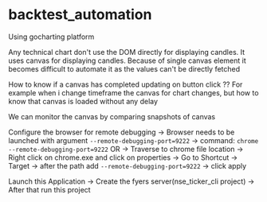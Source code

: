 # backtest_automation

Using gocharting platform

Any technical chart don't use the DOM directly for displaying candles. It uses canvas for displaying candles.
Because of single canvas element it becomes difficult to automate it as the values can't be directly fetched

How to know if a canvas has completed updating on button click ??
For example when i change timeframe the canvas for chart changes, but how to know that canvas is loaded
without any delay

We can monitor the canvas by comparing snapshots of canvas

Configure the browser for remote debugging
    -> Browser needs to be launched with argument `--remote-debugging-port=9222`
    -> command: `chrome --remote-debugging-port=9222`
                        OR 
    -> Traverse to chrome file location
    -> Right click on chrome.exe and click on properties
    -> Go to Shortcut -> Target
    -> after the path add `--remote-debugging-port=9222` 
    -> click apply


Launch this Application
    -> Create the fyers server(nse_ticker_cli project)
    -> After that run this project